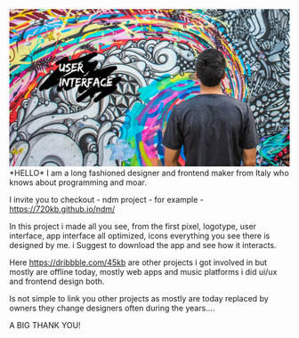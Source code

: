 <img src="https://github.com/45kb/hello-google/blob/main/1398884-fbd93f542ee04e82bb22dc252ba01329%20(1).png?raw=true"/>
*HELLO*
I am a long fashioned designer and frontend maker from Italy who knows about programming and moar.

I invite you to checkout - ndm project - for example - https://720kb.github.io/ndm/

In this project i made all you see, from the first pixel, logotype, user interface, app interface all optimized, icons everything you see there is designed by me.  i Suggest to download the app and see how it interacts.

Here https://dribbble.com/45kb are other projects i got involved in but mostly are offline today, mostly web apps and music platforms i did ui/ux and frontend design both.

Is not simple to link you other projects as mostly are today replaced by owners they change designers often during the years....

A BIG THANK YOU!


